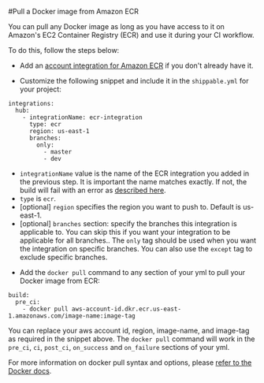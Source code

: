 
#Pull a Docker image from Amazon ECR

You can pull any Docker image as long as you have access to it on Amazon's EC2 Container Registry (ECR) and use it during your CI workflow.

To do this, follow the steps below:

* Add an [account integration for Amazon ECR](/integrations/imageRegistries/ecr/) if you don't already have it.

* Customize the following snippet and include it in the `shippable.yml` for your project:

```
integrations:
  hub:
    - integrationName: ecr-integration
      type: ecr
      region: us-east-1
      branches:
        only:
          - master
          - dev
```
- `integrationName` value is the name of the ECR integration you added in the previous step. It is important the name matches exactly. If not, the build will fail with an error as  [described here](/ci/troubleshoot/#integration-name-specified-in-yml-does-not-match).
- `type` is `ecr`.
- [optional] `region` specifies the region you want to push to. Default is us-east-1.
- [optional] `branches` section: specify the branches this integration is applicable to. You can skip this if you want your integration to be applicable for all branches.. The `only` tag should be used when you want the integration on specific branches. You can also use the `except` tag to exclude specific branches.

* Add the `docker pull` command to any section of your yml to pull your Docker image from ECR:

```
build:
  pre_ci:
    - docker pull aws-account-id.dkr.ecr.us-east-1.amazonaws.com/image-name:image-tag

```
You can replace your aws account id, region, image-name, and image-tag as required in the snippet above. The `docker pull` command will work in the `pre_ci`, `ci`, `post_ci`, `on_success` and `on_failure` sections of your yml.


For more information on docker pull syntax and options, please [refer to the Docker docs](https://docs.docker.com/engine/reference/commandline/pull/).
